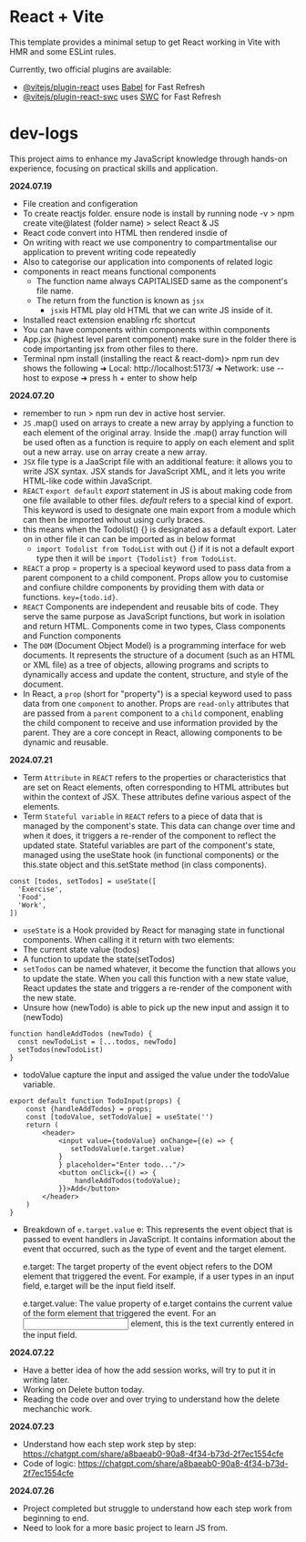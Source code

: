 # React + Vite

This template provides a minimal setup to get React working in Vite with HMR and some ESLint rules.

Currently, two official plugins are available:

- [@vitejs/plugin-react](https://github.com/vitejs/vite-plugin-react/blob/main/packages/plugin-react/README.md) uses [Babel](https://babeljs.io/) for Fast Refresh
- [@vitejs/plugin-react-swc](https://github.com/vitejs/vite-plugin-react-swc) uses [SWC](https://swc.rs/) for Fast Refresh

# dev-logs
 
This project aims to enhance my JavaScript knowledge through hands-on experience, focusing on practical skills and application.

**2024.07.19**
- File creation and configeration
- To create reactjs folder. ensure node is install by running node -v > npm create vite@latest (folder name) > select React & JS
- React code convert into HTML then rendered insdie of <div id="root"></div>
- On writing with react we use componentry to compartmentalise our application to prevent writing code repeatedly
- Also to categorise our application into components of related logic
- components in react means functional components
    - The function name always CAPITALISED same as the component's file name.
    - The return from the function is known as `jsx`
        - `jsx`is HTML play old HTML that we can write JS inside of it.
- Installed react extension enabling rfc shortcut
- You can have components within components within components 
- App.jsx (highest level parent component) make sure in the folder there is code importanting jsx from other files to there.
- Terminal npm install (installing the react & react-dom)> npm run dev shows the following
  ➜  Local:   http://localhost:5173/
  ➜  Network: use --host to expose
  ➜  press h + enter to show help

**2024.07.20**
- remember to run > npm run dev in active host servier. 
- `JS` .map() used on arrays to create a new array by applying a function to each element of the original array. Inside the .map() array function will be used often as a function is require to apply on each element and split out a new array. use on array create a new array.
- `JSX` file type is a JaaScript file with an additional feature: it allows you to write JSX syntax. JSX stands for JavaScript XML, and it lets you write HTML-like code within JavaScript.
- `REACT` `export default` *export* statement in JS is about making code from one file available to other files. *default* refers to a special kind of export. This keyword is used to designate one main export from a module which can then be imported wihout using curly braces.
- this means when the Todolist() {} is designated as a default export. Later on in other file it can can be imported as in below format
  - `import Todolist from TodoList` with out {} if it is not a default export type then it will be `import {Todolist} from TodoList`.
- `REACT` a prop = property is a specioal keyword used to pass data from a parent component to a child component. Props allow you to customise and confiure childre components by providing them with data or functions. `key={todo.id}`.
- `REACT` Components are independent and reusable bits of code. They serve the same purpose as JavaScript functions, but work in isolation and return HTML. Components come in two types, Class components and Function components
- The `DOM` (Document Object Model) is a programming interface for web documents. It represents the structure of a document (such as an HTML or XML file) as a tree of objects, allowing programs and scripts to dynamically access and update the content, structure, and style of the document.
- In React, a `prop` (short for "property") is a special keyword used to pass data from one `component` to another. Props are `read-only` attributes that are passed from a `parent` component to a `child` component, enabling the child component to receive and use information provided by the parent. They are a core concept in React, allowing components to be dynamic and reusable.

**2024.07.21**
- Term `Attribute` in `REACT` refers to the properties or characteristics that are set on React elements, often corresponding to HTML attributes but within the context of JSX. These attributes define various aspect of the elements.
- Term `Stateful variable` in `REACT` refers to a piece of data that is managed by the component's state. This data can change over time and when it does, it triggers a re-render of the component to reflect the updated state. Stateful variables are part of the component's state, managed using the useState hook (in functional components) or the this.state object and this.setState method (in class components).
```
const [todos, setTodos] = useState([
  'Exercise',
  'Food',
  'Work',
])

```
- `useState` is a Hook provided by React for managing state in functional components. When calling it it return with two elements:
 - The current state value (todos)
 - A function to update the state(setTodos)
- `setTodos` can be named whatever, it become the function that allows you to update the state. When you call this function with a new state value, React updates the state and triggers a re-render of the component with the new state.
- Unsure how (newTodo) is able to pick up the new input and assign it to (newTodo)
```
function handleAddTodos (newTodo) {
  const newTodoList = [...todos, newTodo]
  setTodos(newTodoList)
}
```

- todoValue capture the input and assiged the value under the todoValue variable.
```
export default function TodoInput(props) {
    const {handleAddTodos} = props;
    const [todoValue, setTodoValue] = useState('')
    return (
        <header>
            <input value={todoValue} onChange={(e) => {
               setTodoValue(e.target.value) 
            }
            } placeholder="Enter todo..."/>
            <button onClick={() => {
                handleAddTodos(todoValue);
            }}>Add</button>
        </header>
    )
}
```

- Breakdown of `e.target.value`
    e: This represents the event object that is passed to event handlers in JavaScript. It contains information about the event that occurred, such as the type of event and the target element.

    e.target: The target property of the event object refers to the DOM element that triggered the event. For example, if a user types in an input field, e.target will be the input field itself.

    e.target.value: The value property of e.target contains the current value of the form element that triggered the event. For an <input> element, this is the text currently entered in the input field.


**2024.07.22**
- Have a better idea of how the add session works, will try to put it in writing later.
- Working on Delete button today.
- Reading the code over and over trying to understand how the delete mechanchic work.


**2024.07.23**
- Understand how each step work step by step: https://chatgpt.com/share/a8baeab0-90a8-4f34-b73d-2f7ec1554cfe
- Code of logic: https://chatgpt.com/share/a8baeab0-90a8-4f34-b73d-2f7ec1554cfe


**2024.07.26**
- Project completed but struggle to understand how each step work from beginning to end. 
- Need to look for a more basic project to learn JS from.